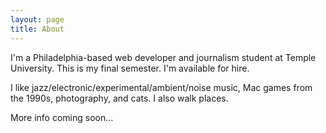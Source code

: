 ```yaml
---
layout: page
title: About
---
```


I'm a Philadelphia-based web developer and journalism student at Temple University. This is my final semester. I'm available for hire.

I like jazz/electronic/experimental/ambient/noise music, Mac games from the 1990s, photography, and cats. I also walk places.

More info coming soon…
